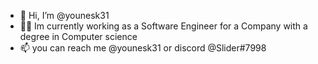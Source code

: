 - 👋 Hi, I’m @younesk31
- 👨‍🎓 Im currently working as a Software Engineer for a Company with a degree in Computer science
- 📫 you can reach me @younesk31 or discord @Slider#7998
